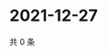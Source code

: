 # 2021-12-27

共 0 条

<!-- BEGIN WEIBO -->
<!-- 最后更新时间 Mon Dec 27 2021 21:18:27 GMT+0800 (China Standard Time) -->

<!-- END WEIBO -->
